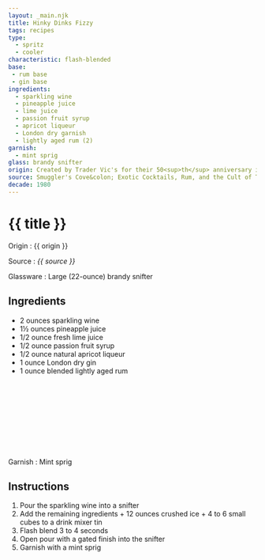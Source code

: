 ```yaml
---
layout: _main.njk
title: Hinky Dinks Fizzy
tags: recipes
type:
  - spritz
  - cooler
characteristic: flash-blended
base:
 - rum base
 - gin base
ingredients:
  - sparkling wine
  - pineapple juice
  - lime juice
  - passion fruit syrup
  - apricot liqueur
  - London dry garnish
  - lightly aged rum (2)
garnish:
  - mint sprig
glass: brandy snifter
origin: Created by Trader Vic's for their 50<sup>th</sup> anniversary in 1984. Hinky Dink's was the name of Victor Bergeron's first restaurant and bar, before it became Trader Vic's.
source: Smuggler's Cove&colon; Exotic Cocktails, Rum, and the Cult of Tiki
decade: 1980
---
```

<!-- markdownlint-disable MD025 -->
# {{ title }}
<!-- markdownlint-disable MD025 -->

Origin
  : {{ origin }}

Source
  : <cite>{{ source }}</cite>

Glassware
  : Large (22-ounce) brandy snifter

## Ingredients

* 2 ounces sparkling wine
* 1&frac12; ounces pineapple juice
* 1/2 ounce fresh lime juice
* 1/2 ounce passion fruit syrup
* 1/2 ounce natural apricot liqueur
* 1 ounce London dry gin
* 1 ounce blended lightly aged rum<icon-l space="1em" class="bigger" label="(2)"><span class="with-icon"><svg class="icon"><use href="/assets/images/icons/circle-2.svg#circle-2"></use></svg></span></icon-l>

Garnish
  : Mint sprig

## Instructions

1. Pour the sparkling wine into a snifter
2. Add the remaining ingredients + 12 ounces crushed ice + 4 to 6 small cubes to a drink mixer tin
3. Flash blend 3 to 4 seconds
4. Open pour with a gated finish into the snifter
5. Garnish with a mint sprig
